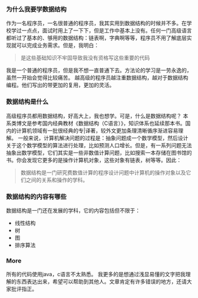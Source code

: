 <!--
author: 刘青
date: 2016-03-14
title: 数据结构·概述
tags: 数据结构
category: fundation/data_struct
status: publish
summary: 什么是数据结构
-->

### 为什么我要学数据结构
作为一名程序员，一名很普通的程序员，我其实用到数据结构的时候并不多。在学校学过一点点，面试时用上了一下下，但是工作中基本上没有。任何一门高级语言都听过了基本的、够用的数据结构：链表啊，字典啊等等，程序员不用了解底层实现就可以完成业务需求。但是，我明白：
> 是这些基础知识不牢固导致我没有资格写这些重要的代码

我是一个普通的程序员，但是我不想一直普通下去。方法论的学习是一劳永逸的，虽然一开始会觉得比较痛苦。
越高级的程序员越注重数据结构，越对于数据结构编程。他们写出的带更加的复用，更加的灵活。

### 数据结构是什么
高级程序员都用数据结构，好高大上，我也想学。可是，什么是数据结构呢？
本系类博文是参考国内经典教材《数据结构（C语言）》，知识体系也延续那本书。国内的计算机领域有一批很经典的专|译著，较外文更加条理清晰循序渐进容易理解。
一般来说，计算机解决问题的过程是：抽象问题成一个数学模型，然后设计关于这个数学模型的算法进行处理，比如预测人口增长。但是，有一系列问题无法抽象出数学模型，它们其实是一些非数值计算问题，比如搜索一本存储在图书馆的书。你会发现它更多的是操作计算机对象，这些对象有链表，树等等。因此：
>数据结构是一门研究费数值计算的程序设计问题中计算机的操作对象以及它们之间的关系和操作的学科。

### 数据结构的内容有哪些
数据结构是一门还在发展的学科，它的内容包括但不限于：
- 线性结构
- 树
- 图
- 排序算法


### More
所有的代码使用java，c语言不太熟悉。
我更多的是想通过浅显易懂的文字把我理解的东西表达出来，希望可以帮助到其他人。文章肯定有许多错误的地方，还请大家批评指正。


